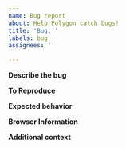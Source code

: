 ```yaml
---
name: Bug report
about: Help Polygon catch bugs!
title: 'Bug: '
labels: bug
assignees: ''

---
```


**Describe the bug**

<!-- A clear and concise description of what the bug is. Please use screenshots if applicable. -->

**To Reproduce**

<!-- Steps to reproduce the bug -->

**Expected behavior**

<!-- A clear description of what you expected to happen. -->

**Browser Information**

<!-- Include details about your browser and OS here. If possible, please identify if this is happening on just your browser and OS, or other ones as well. -->

**Additional context**

<!-- Add any other context about the problem here. -->
